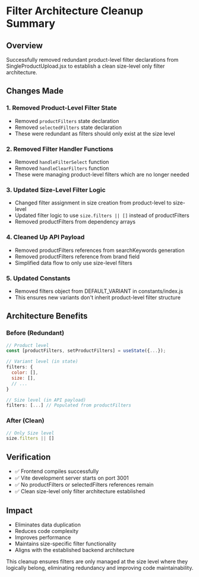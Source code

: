 # Filter Architecture Cleanup Summary

## Overview
Successfully removed redundant product-level filter declarations from SingleProductUpload.jsx to establish a clean size-level only filter architecture.

## Changes Made

### 1. Removed Product-Level Filter State
- Removed `productFilters` state declaration
- Removed `selectedFilters` state declaration
- These were redundant as filters should only exist at the size level

### 2. Removed Filter Handler Functions
- Removed `handleFilterSelect` function
- Removed `handleClearFilters` function
- These were managing product-level filters which are no longer needed

### 3. Updated Size-Level Filter Logic
- Changed filter assignment in size creation from product-level to size-level
- Updated filter logic to use `size.filters || []` instead of productFilters
- Removed productFilters from dependency arrays

### 4. Cleaned Up API Payload
- Removed productFilters references from searchKeywords generation
- Removed productFilters reference from brand field
- Simplified data flow to only use size-level filters

### 5. Updated Constants
- Removed filters object from DEFAULT_VARIANT in constants/index.js
- This ensures new variants don't inherit product-level filter structure

## Architecture Benefits

### Before (Redundant)
```javascript
// Product level
const [productFilters, setProductFilters] = useState({...});

// Variant level (in state)
filters: {
  color: [],
  size: [],
  // ...
}

// Size level (in API payload)
filters: [...] // Populated from productFilters
```

### After (Clean)
```javascript
// Only Size level
size.filters || []
```

## Verification
- ✅ Frontend compiles successfully
- ✅ Vite development server starts on port 3001
- ✅ No productFilters or selectedFilters references remain
- ✅ Clean size-level only filter architecture established

## Impact
- Eliminates data duplication
- Reduces code complexity
- Improves performance
- Maintains size-specific filter functionality
- Aligns with the established backend architecture

This cleanup ensures filters are only managed at the size level where they logically belong, eliminating redundancy and improving code maintainability.
